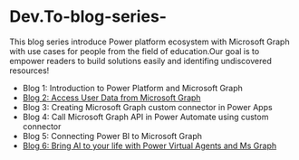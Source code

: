 # Dev.To-blog-series-
This blog series introduce Power platform ecosystem with Microsoft Graph with use cases for people from the field of education.Our goal is to empower readers to build solutions easily and identifing undiscovered resources!
 
* Blog 1: Introduction to Power Platform and Microsoft Graph 
* [Blog 2: Access User Data from Microsoft Graph](https://github.com/viviana2419/Dev.To-blog-series-/blob/main/blog2.md)
* Blog 3: Creating Microsoft Graph custom connector in Power Apps
* Blog 4: Call Microsoft Graph API in Power Automate using custom connector
* Blog 5: Connecting Power BI to Microsoft Graph
* [Blog 6: Bring AI to your life with Power Virtual Agents and Ms Graph](https://github.com/viviana2419/Dev.To-blog-series-/blob/main/Blog6.md)
